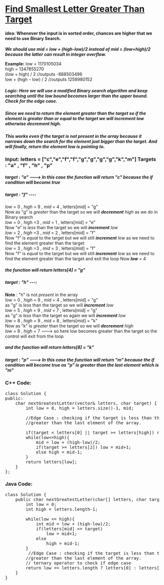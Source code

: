 # [Find Smallest Letter Greater Than Target](https://leetcode.com/problems/find-smallest-letter-greater-than-target/)

#### idea: Whenever the input is in sorted order, chances are higher that we need to use Binary Search.


***We should use mid = low + (high-low)/2 instead of mid = (low+high)/2 because the latter can result in integer overflow.***

**Example:** low = 1170105034 \
high = 1347855270 \
(low + high) / 2 //outputs  -888503496 \
low + (high - low) / 2 //outputs 1258980152 

##### Logic: Here we will use a modified Binary search algorithm and keep searching until the **_low_** bound becomes larger than the **_upper_** bound. Check for the edge case.
##### Since we need to return the element greater than the target so if the element is greater than or equal to the target we will increment **_low_** otherwise decrement **_high_**. 
##### This works even if the target is not present in the array because it narrows down the search for the element just bigger than the target. And will finally, return the element low is pointing to.

### Input: letters = ["c","e","f","f","g","g","g","g","k","m"] Targets : "a" , "f" , "h" , "p"

##### target : "a" ---> In this case the function will return "c" because the **if** condition will become _true_
##### target : "f" ---:
_low_ = 0 , _high_ = 9 , _mid_ = 4 , letters[mid] = "g"\
Now as "g" is _greater_ than the target so we will **_decrement_** _high_ as we do in Binary search\
_low_ = 0 , _high_ =3 , _mid_ = 1  , letters[mid] = "e"\
Now  "e" is _less_ than the target so we will **_increment_** _low_ \
_low_ = 2 , _high_ =3 , _mid_ = 2  , letters[mid] = "f"\
Now  "f" is _equal_ to the target but we will still **_increment_** _low_ as we need to find the element greater than the target\
_low_ = 3 , _high_ =3 , _mid_ = 3  , letters[mid] = "f"\
Now  "f" is _equal_ to the target but we will still **_increment_** _low_ as we need to find the element greater than the target and exit the loop
Now **_low_** = 4
##### the function will return letters[4] =  "g"

##### target : "h" ---:
**Note** : "h" is not _present_ in the array\
_low_ = 0 , _high_ = 9 , _mid_ = 4 , letters[mid] = "g"\
as "g" is _less_ than the target so we will **_increment_** _low_ \
_low_ = 5 , _high_ = 9 , _mid_ = 7 , letters[mid] = "g"\
as "g" is _less_ than the target so again we will **_increment_** _low_ \
_low_ = 8 , _high_ = 9 , _mid_ = 8 , letters[mid] = "k"\
Now as "k" is _greater_ than the target so we will **_decrement_** _high_ \
_low_ = 8 , _high_ = 7 ---> so here low becomes greater than the target so the control will exit from the loop
##### and the function will return letters[8] =  "k" 

##### target : "p" ---> In this case the function will return "m" because the **if** condition will become _true_ as "p" is greater than the last element which is "m"
### C++ Code:
<pre>
class Solution {
public:
    char nextGreatestLetter(vector<char>& letters, char target) {
        int low = 0, high = letters.size()-1, mid;
        
        //Edge Case : checking if the target is less than the first element or 
        //greater than the last element of the array.
        
        if(target < letters[0] || target >= letters[high]) return letters[0];
        while(low<=high){
            mid = low + (high-low)/2;
            if(target >= letters[2]) low = mid+1;
            else high = mid-1;
        }
        return letters[low];
    }
};
</pre>
### Java Code:
<pre>
class Solution {
    public char nextGreatestLetter(char[] letters, char target) {
        int low = 0;
        int high = letters.length-1;
        
        while(low <= high){
            int mid = low + (high-low)/2;
            if(letters[mid] <= target)
                low = mid+1;
            else
                high = mid-1;
        }
         //Edge Case : checking if the target is less than the first element or 
        //greater than the last element of the array.
        // ternary operator to check if edge case 
        return low == letters.length ? letters[0] : letters[low];
    }
}
</pre>
